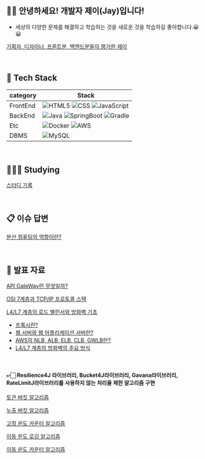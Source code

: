 ## 👋👋 안녕하세요! 개발자 제이(Jay)입니다! 

- 세상의 다양한 문제를 해결하고 학습하는 것을 새로운 것을 학습하길 좋아합니다.😀 😀

[기획자, 디자이너, 프론트분, 백엔드분들이 평가한 제이](https://zany-slip-80b.notion.site/BE-00ceb52e21364e1baf49f91c0ed4ecd0?pvs=4)

<br/>

## 🪬 Tech Stack

| category | Stack |
| --- | --- |
| FrontEnd | ![HTML5](https://img.shields.io/badge/html5-E34F26?style=for-the-badge&logo=html5&logoColor=white) ![CSS](https://img.shields.io/badge/css-1572B6?style=for-the-badge&logo=css3&logoColor=white) ![JavaScript](https://img.shields.io/badge/JavaScript-F7DF1E?style=for-the-badge&logo=javascript&logoColor=black) |
| BackEnd | ![Java](https://img.shields.io/badge/java-FF160B?style=for-the-badge&logo=java&logoColor=white) ![SpringBoot](https://img.shields.io/badge/SpringBoot-6DB33F?style=for-the-badge&logo=springboot&logoColor=white) ![Gradle](https://img.shields.io/badge/Gradle-02303A?style=for-the-badge&logo=gradle&logoColor=white) |
| Etc | ![Docker](https://img.shields.io/badge/Docker-2496ED?style=for-the-badge&logo=docker&logoColor=white) ![AWS](https://img.shields.io/badge/AWS-232F3E?style=for-the-badge&logo=amazonaws&logoColor=white) |
| DBMS | ![MySQL](https://img.shields.io/badge/mysql-4479A1?style=for-the-badge&logo=mysql&logoColor=white) |

<br/>

## 🧑🏻‍💻 Studying
[스터디 기록](https://secret-slice-eef.notion.site/033b670c243349d8b0154c27cafd700c?pvs=4)

<br/>

## 📋 이슈 답변
[분산 컴퓨팅의 역할이란?](https://github.com/monthly-cs/2024-05-distributed-system/issues/3)


<br/>

## 🎤 발표 자료
[API GateWay란 무엇일까?](https://sunny-soul-f6e.notion.site/API-7edd1d2865af4782af97e956f22e7814?pvs=4)

[OSI 7계층과 TCP/IP 프로토콜 스택](https://cooing-partridge-8fa.notion.site/OSI-7-TCP-IP-f2d78c34fa974e23aaf3a4aa2a6a38f9?pvs=4)

[L4/L7 계층의 로드 밸런서와 방화벽 기초](https://cooing-partridge-8fa.notion.site/L4-L7-a99ae23ea0bf4546b26b2d3f9a6c2371?pvs=4)
- [프록시란?](https://cooing-partridge-8fa.notion.site/67fb461ca20b4f0faba7e46f3a6f0269?pvs=4)
- [웹 서버와 웹 어플리케이션 서버란?](https://cooing-partridge-8fa.notion.site/b36aaf2ae1974393b31777adbd280759?pvs=4)
- [AWS의 NLB, ALB, ELB, CLB, GWLB란?](https://cooing-partridge-8fa.notion.site/AWS-NLB-ALB-ELB-CLB-GWLB-dc011ea962ae4a54965879b45c8994c3?pvs=4)
- [L4/L7 계층의 방화벽의 주요 방식](https://cooing-partridge-8fa.notion.site/L4-L7-cb2867e2bc734173b5e254033751f099?pvs=4)

<br/>

#### 👉🏻 Resilience4J 라이브러리, Bucket4J라이브러리, Gavana라이브러리, RateLimitJ라이브러리를 사용하지 않는 처리율 제한 알고리즘 구현
[토큰 버킷 알고리즘](https://github.com/Spring-Lab-s-Class/Token-Bucket-Algorithm)

[누출 버킷 알고리즘](https://github.com/Spring-Lab-s-Class/Leaky-Bucket-Algorithm)

[고정 윈도 카운터 알고리즘](https://github.com/Spring-Lab-s-Class/Fixed-Window-counter-Algorithm)

[이동 윈도 로깅 알고리즘](https://github.com/Spring-Lab-s-Class/Sliding-Window-Log-Algorithm)

[이동 윈도 카운터 알고리즘](https://github.com/Spring-Lab-s-Class/Sliding-Window-Counter-Algorithm)
